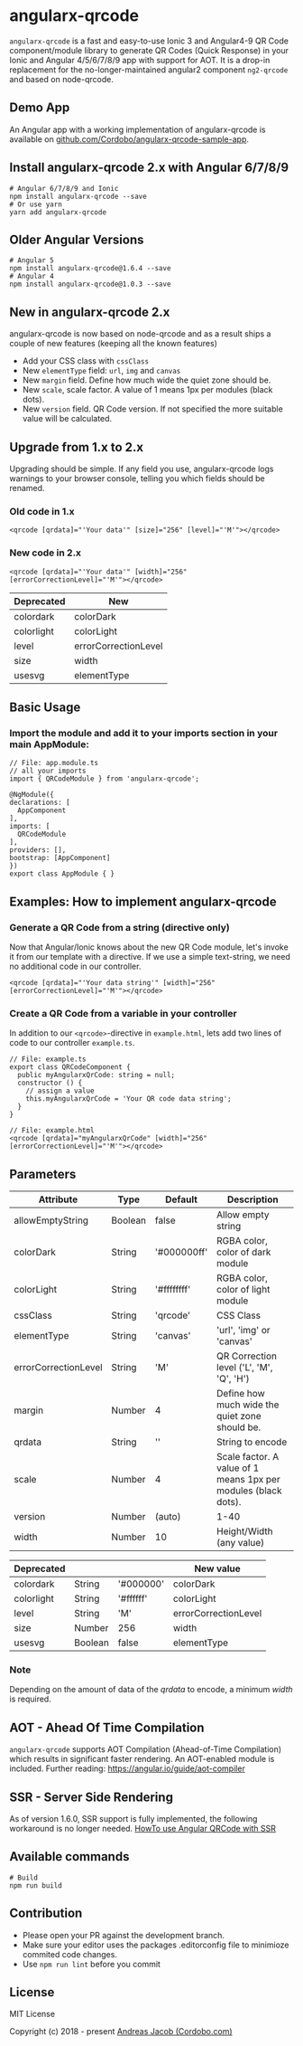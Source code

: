 # angularx-qrcode
`angularx-qrcode` is a fast and easy-to-use Ionic 3 and Angular4-9 QR Code component/module library to generate QR Codes (Quick Response) in your Ionic and Angular 4/5/6/7/8/9 app with support for AOT. It is a drop-in replacement for the no-longer-maintained angular2 component `ng2-qrcode` and based on node-qrcode.

## Demo App

An Angular app with a working implementation of angularx-qrcode is available on 
[github.com/Cordobo/angularx-qrcode-sample-app](https://github.com/Cordobo/angularx-qrcode-sample-app).

## Install angularx-qrcode 2.x with Angular 6/7/8/9

```
# Angular 6/7/8/9 and Ionic
npm install angularx-qrcode --save
# Or use yarn
yarn add angularx-qrcode
```

## Older Angular Versions
```
# Angular 5
npm install angularx-qrcode@1.6.4 --save
# Angular 4
npm install angularx-qrcode@1.0.3 --save
```

## New in angularx-qrcode 2.x

angularx-qrcode is now based on node-qrcode and as a result ships  a couple of new features (keeping all the known features)

* Add your CSS class with `cssClass`
* New `elementType` field: `url`, `img` and `canvas` 
* New `margin` field. Define how much wide the quiet zone should be.
* New `scale`, scale factor. A value of 1 means 1px per modules (black dots). 
* New `version` field. QR Code version. If not specified the more suitable value will be calculated.

## Upgrade from 1.x to 2.x

Upgrading should be simple. If any field you use, angularx-qrcode logs warnings to your browser console, telling you which fields should be renamed.

### Old code in 1.x

```
<qrcode [qrdata]="'Your data'" [size]="256" [level]="'M'"></qrcode>
```

### New code in 2.x

```
<qrcode [qrdata]="'Your data'" [width]="256" [errorCorrectionLevel]="'M'"></qrcode>
```

| Deprecated | New |
| -----------|-------------|
| colordark      | colorDark |
| colorlight     | colorLight |
| level | errorCorrectionLevel |
| size | width |
| usesvg | elementType |

## Basic Usage

### Import the module and add it to your imports section in your main AppModule:

```
// File: app.module.ts
// all your imports
import { QRCodeModule } from 'angularx-qrcode';

@NgModule({
declarations: [
  AppComponent
],
imports: [
  QRCodeModule
],
providers: [],
bootstrap: [AppComponent]
})
export class AppModule { }
```

## Examples: How to implement angularx-qrcode

### Generate a QR Code from a string (directive only)

Now that Angular/Ionic knows about the new QR Code module,
let's invoke it from our template with a directive.
If we use a simple text-string, we need no additional
code in our controller.

```
<qrcode [qrdata]="'Your data string'" [width]="256" [errorCorrectionLevel]="'M'"></qrcode>
```

### Create a QR Code from a variable in your controller

In addition to our `<qrcode>`-directive in `example.html`,
lets add two lines of code to our controller `example.ts`.

```
// File: example.ts
export class QRCodeComponent {
  public myAngularxQrCode: string = null;
  constructor () {
    // assign a value
    this.myAngularxQrCode = 'Your QR code data string';
  }
}

// File: example.html
<qrcode [qrdata]="myAngularxQrCode" [width]="256" [errorCorrectionLevel]="'M'"></qrcode>
```

## Parameters

| Attribute        | Type           | Default | Description  |
| ------------- |-------------| -----|------------|
| allowEmptyString      | Boolean | false     | Allow empty string |
| colorDark      | String | '#000000ff'     | RGBA color, color of dark module |
| colorLight      | String | '#ffffffff'     | RGBA color, color of light module |
| cssClass      | String | 'qrcode'     | CSS Class |
| elementType      | String | 'canvas'     | 'url', 'img' or 'canvas' |
| errorCorrectionLevel | String | 'M'    | QR Correction level ('L', 'M', 'Q', 'H') |
| margin      | Number | 4 | Define how much wide the quiet zone should be. |
| qrdata      | String | '' | String to encode |
| scale      | Number | 4 | Scale factor. A value of 1 means 1px per modules (black dots). |
| version      | Number | (auto)     | 1-40 |
| width      | Number | 10     | Height/Width (any value) |


| Deprecated  | | | New value |
| ------------- |-------------| -----|------------|
| colordark      | String | '#000000'     | colorDark |
| colorlight      | String | '#ffffff'     | colorLight |
| level | String | 'M'    | errorCorrectionLevel |
| size      | Number | 256     | width |
| usesvg      | Boolean | false     | elementType |

### Note
Depending on the amount of data of the *qrdata* to encode, a minimum *width* is required.


## AOT - Ahead Of Time Compilation
`angularx-qrcode` supports AOT Compilation (Ahead-of-Time Compilation) which results in significant faster rendering. An AOT-enabled module is included. Further reading: https://angular.io/guide/aot-compiler


## SSR - Server Side Rendering

As of version 1.6.0, SSR support is fully implemented, the following workaround is no longer needed. [HowTo use Angular QRCode with SSR](https://github.com/Cordobo/angularx-qrcode/issues/5)


## Available commands

    # Build
    npm run build


## Contribution
- Please open your PR against the development branch.
- Make sure your editor uses the packages .editorconfig file to minimioze commited code changes.
- Use `npm run lint` before you commit


## License
MIT License

Copyright (c) 2018 - present [Andreas Jacob (Cordobo.com)](http://cordobo.com/)